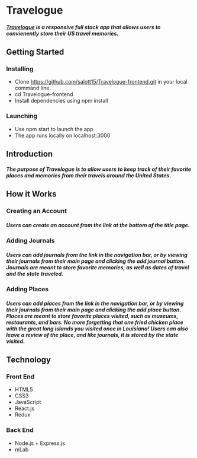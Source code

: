 # **Travelogue**

##### [Travelogue](https://affectionate-cori-7aad86.netlify.com/) is a responsive full stack app that allows users to convienently store their US travel memories.  

## **Getting Started**

### **Installing**

* Clone https://github.com/salott15/Travelogue-frontend.git in your local command line.
* cd Travelogue-frontend
* Install dependencies using npm install

### **Launching**

* Use npm start to launch the app
* The app runs locally on localhost:3000

## **Introduction**

##### The purpose of Travelogue is to allow users to keep track of their favorite places and memories from their travels around the United States.

## **How it Works**

### **Creating an Account**

##### Users can create an account from the link at the bottom of the title page.

### **Adding Journals**

##### Users can add journals from the link in the navigation bar, or by viewing their journals from their main page and clicking the add journal button.  Journals are meant to store favorite memories, as well as dates of travel and the state traveled. 

### **Adding Places**

##### Users can add places from the link in the navigation bar, or by viewing their journals from their main page and clicking the add place button.  Places are meant to store favorite places visited, such as museums, restaurants, and bars.  No more forgetting that one fried chicken place with the great long islands you visited once in Louisiana! Users can also leave a review of the place, and like journals, it is stored by the state visited.  

## **Technology**

### **Front End**

- HTML5
- CSS3
- JavaScript
- React.js
- Redux

### **Back End**

- Node.js + Express.js
- mLab 